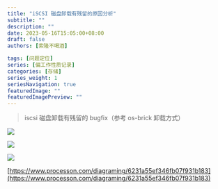 ```yaml
---
title: "iSCSI 磁盘卸载有残留的原因分析"
subtitle: ""
description: ""
date: 2023-05-16T15:05:00+08:00
draft: false
authors: [索隆不喝酒]

tags: [问题定位]
series: [偏工作性质记录]
categories: [存储]
series_weight: 1
seriesNavigation: true
featuredImage: ""
featuredImagePreview: ""
---
```

<!--more-->

> iscsi 磁盘卸载有残留的 bugfix（参考 os-brick 卸载方式）



![](images/posts/Untitled-165285874353126.png)

![](images/posts/Untitled%201-165285874356327.png)

![](images/posts/image-20220518152557936.png)

[https://www.processon.com/diagraming/6231a55ef346fb07f931b183](https://www.processon.com/diagraming/6231a55ef346fb07f931b183)
